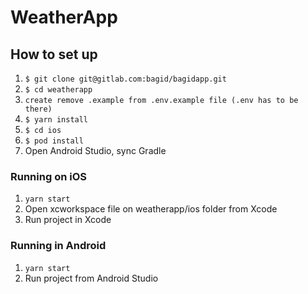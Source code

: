 # WeatherApp

## How to set up

1. `$ git clone git@gitlab.com:bagid/bagidapp.git`
1. `$ cd weatherapp`
1. `create remove .example from .env.example file (.env has to be there)`
1. `$ yarn install`
1. `$ cd ios`
1. `$ pod install`
1. Open Android Studio, sync Gradle

### Running on iOS
1. `yarn start`
1. Open xcworkspace file on weatherapp/ios folder from Xcode
1. Run project in Xcode

### Running in Android

1. `yarn start`
1. Run project from Android Studio